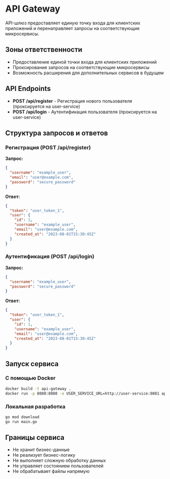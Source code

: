 # API Gateway

API-шлюз предоставляет единую точку входа для клиентских приложений и перенаправляет запросы на соответствующие микросервисы.

## Зоны ответственности
- Предоставление единой точки входа для клиентских приложений
- Проксирование запросов на соответствующие микросервисы
- Возможность расширения для дополнительных сервисов в будущем

## API Endpoints

- **POST /api/register** - Регистрация нового пользователя (проксируется на user-service)
- **POST /api/login** - Аутентификация пользователя (проксируется на user-service)

## Структура запросов и ответов

### Регистрация (POST /api/register)

**Запрос:**
```json
{
  "username": "example_user",
  "email": "user@example.com",
  "password": "secure_password"
}
```

**Ответ:**
```json
{
  "token": "user_token_1",
  "user": {
    "id": 1,
    "username": "example_user",
    "email": "user@example.com",
    "created_at": "2023-08-01T15:30:45Z"
  }
}
```

### Аутентификация (POST /api/login)

**Запрос:**
```json
{
  "username": "example_user",
  "password": "secure_password"
}
```

**Ответ:**
```json
{
  "token": "user_token_1",
  "user": {
    "id": 1,
    "username": "example_user",
    "email": "user@example.com",
    "created_at": "2023-08-01T15:30:45Z"
  }
}
```

## Запуск сервиса

### С помощью Docker
```bash
docker build -t api-gateway .
docker run -p 8080:8080 -e USER_SERVICE_URL=http://user-service:8081 api-gateway
```

### Локальная разработка
```bash
go mod download
go run main.go
```

## Границы сервиса
- Не хранит бизнес-данные
- Не реализует бизнес-логику
- Не выполняет сложную обработку данных
- Не управляет состоянием пользователей
- Не обрабатывает файлы напрямую
